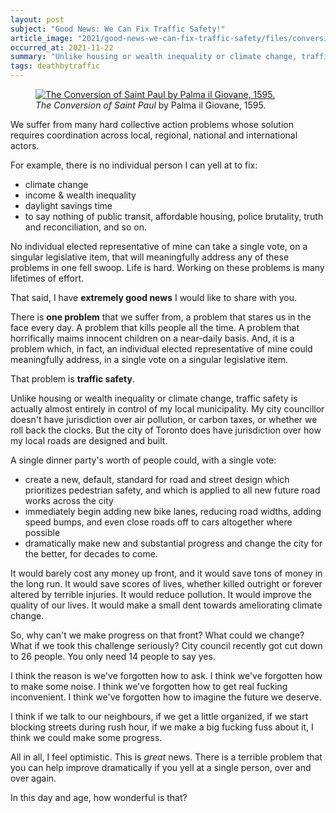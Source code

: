```yaml
---
layout: post
subject: "Good News: We Can Fix Traffic Safety!"
article_image: "2021/good-news-we-can-fix-traffic-safety/files/conversion-st-paul.png"
occurred_at: 2021-11-22
summary: "Unlike housing or wealth inequality or climate change, traffic safety is almost entirely in control of my local municipality. My city councillor doesn't have jurisdiction over air pollution, or carbon taxes, or whether we roll back the clocks. But the city of Toronto does have jurisdiction over how my local roads are designed and built."
tags: deathbytraffic
---
```


<figure id="fref:fig1">
<a href="/2021/good-news-we-can-fix-traffic-safety/files/conversion-st-paul.png"><img src="/2021/good-news-we-can-fix-traffic-safety/files/conversion-st-paul.png" title="The Conversion of Saint Paul by Palma il Giovane, 1595."></a>
<figcaption>
<i>The Conversion of Saint Paul</i> by Palma il Giovane, 1595.
</figcaption>
</figure>

We suffer from many hard collective action problems whose solution requires coordination across local, regional, national and international actors.

For example, there is no individual person I can yell at to fix:

- climate change
- income & wealth inequality
- daylight savings time
- to say nothing of public transit, affordable housing, police brutality, truth and reconciliation, and so on.

No individual elected representative of mine can take a single vote, on a singular legislative item, that will meaningfully address any of these problems in one fell swoop. Life is hard. Working on these problems is many lifetimes of effort.

That said, I have **extremely good news** I would like to share with you.

There is **one problem** that we suffer from, a problem that stares us in the face every day. A problem that kills people all the time. A problem that horrifically maims innocent children on a near-daily basis. And, it is a problem which, in fact, an individual elected representative of mine could meaningfully address, in a single vote on a singular legislative item.

That problem is **traffic safety**.

Unlike housing or wealth inequality or climate change, traffic safety is actually almost entirely in control of my local municipality. My city councillor doesn't have jurisdiction over air pollution, or carbon taxes, or whether we roll back the clocks. But the city of Toronto does have jurisdiction over how my local roads are designed and built.

A single dinner party's worth of people could, with a single vote:
- create a new, default, standard for road and street design which prioritizes pedestrian safety, and which is applied to all new future road works across the city
- immediately begin adding new bike lanes, reducing road widths, adding speed bumps, and even close roads off to cars altogether where possible
- dramatically make new and substantial progress and change the city for the better, for decades to come.

It would barely cost any money up front, and it would save tons of money in the long run. It would save scores of lives, whether killed outright or forever altered by terrible injuries. It would reduce pollution. It would improve the quality of our lives. It would make a small dent towards ameliorating climate change.

So, why can't we make progress on that front? What could we change? What if we took this challenge seriously? City council recently got cut down to 26 people. You only need 14 people to say yes.

I think the reason is we've forgotten how to ask. I think we've forgotten how to make some noise. I think we've forgotten how to get real fucking inconvenient. I think we've forgotten how to imagine the future we deserve.

I think if we talk to our neighbours, if we get a little organized, if we start blocking streets during rush hour, if we make a big fucking fuss about it, I think we could make some progress.

All in all, I feel optimistic. This is _great_ news. There is a terrible problem that you can help improve dramatically if you yell at a single person, over and over again.

In this day and age, how wonderful is that?
